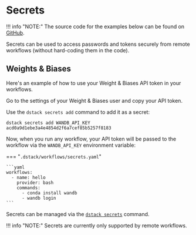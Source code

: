 # Secrets

!!! info "NOTE:"
    The source code for the examples below can be found on [GitHub](https://github.com/dstackai/dstack-examples).

Secrets can be used to access passwords and tokens securely from remote workflows (without hard-coding them in the code).

## Weights & Biases

Here's an example of how to use your Weight & Biases API token in your workflows. 

Go to the settings of your Weight & Biases user and copy your API token. 

Use the `dstack secrets add` command to add it as a secret:

```shell hl_lines="1"
dstack secrets add WANDB_API_KEY acd0a9d1ebe3a4e4854d2f6a7cef85b5257f8183
```

Now, when you run any workflow, your API token will be passed to the workflow 
via the `WANDB_API_KEY` environment variable:

=== "`.dstack/workflows/secrets.yaml`"

    ```yaml
    workflows:
      - name: hello
        provider: bash
        commands:
          - conda install wandb
          - wandb login
    ```

Secrets can be managed via the [`dstack secrets`](../reference/cli/secrets.md#dstack-secrets-add) command.

!!! info "NOTE:"
    Secrets are currently only supported by remote workflows.

[//]: # (TODO: Align secrets with local and remote workflows)
